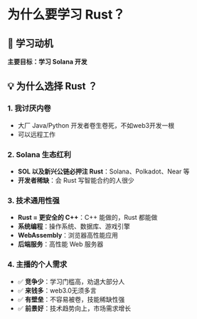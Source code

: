 # 为什么要学习 Rust？

## 🎯 学习动机

**主要目标：学习 Solana 开发**

## 💡 为什么选择 Rust ？

### 1. 我讨厌内卷
- 大厂 Java/Python 开发者卷生卷死，不如web3开发一根
- 可以远程工作

### 2. Solana 生态红利
- **SOL 以及新兴公链必押注 Rust**：Solana、Polkadot、Near 等
- **开发者稀缺**：会 Rust 写智能合约的人很少


### 3. 技术通用性强
- **Rust = 更安全的 C++**：C++ 能做的，Rust 都能做
- **系统编程**：操作系统、数据库、游戏引擎
- **WebAssembly**：浏览器高性能应用
- **后端服务**：高性能 Web 服务器

### 4. 主播的个人需求
- ✅ **竞争少**：学习门槛高，劝退大部分人
- ✅ **来钱多**：web3.0无须多言
- ✅ **有壁垒**：不容易被卷，技能稀缺性强
- ✅ **前景好**：技术趋势向上，市场需求增长


